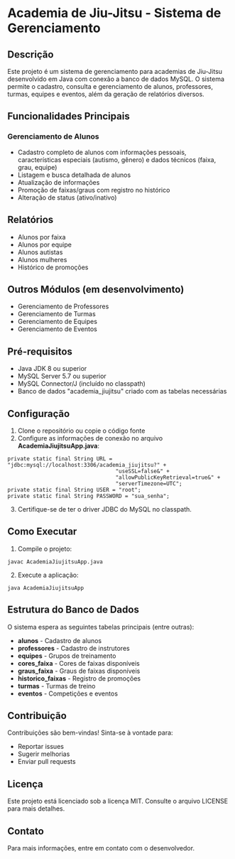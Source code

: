 # Academia de Jiu-Jitsu - Sistema de Gerenciamento
## Descrição
Este projeto é um sistema de gerenciamento para academias de Jiu-Jitsu desenvolvido em Java com conexão a banco de dados MySQL. O sistema permite o cadastro, consulta e gerenciamento de alunos, professores, turmas, equipes e eventos, além da geração de relatórios diversos.

## Funcionalidades Principais
### Gerenciamento de Alunos
- Cadastro completo de alunos com informações pessoais, características especiais (autismo, gênero) e dados técnicos (faixa, grau, equipe)
- Listagem e busca detalhada de alunos
- Atualização de informações
- Promoção de faixas/graus com registro no histórico
- Alteração de status (ativo/inativo)

## Relatórios
- Alunos por faixa
- Alunos por equipe
- Alunos autistas
- Alunos mulheres
- Histórico de promoções

## Outros Módulos (em desenvolvimento)
- Gerenciamento de Professores
- Gerenciamento de Turmas
- Gerenciamento de Equipes
- Gerenciamento de Eventos

## Pré-requisitos
- Java JDK 8 ou superior
- MySQL Server 5.7 ou superior
- MySQL Connector/J (incluído no classpath)
- Banco de dados "academia_jiujitsu" criado com as tabelas necessárias

## Configuração
1. Clone o repositório ou copie o código fonte
2. Configure as informações de conexão no arquivo **AcademiaJiujitsuApp.java**:

```
private static final String URL = "jdbc:mysql://localhost:3306/academia_jiujitsu?" +
                                  "useSSL=false&" +
                                  "allowPublicKeyRetrieval=true&" +
                                  "serverTimezone=UTC";
private static final String USER = "root";
private static final String PASSWORD = "sua_senha";
```

3. Certifique-se de ter o driver JDBC do MySQL no classpath.

## Como Executar
1. Compile o projeto:
```
javac AcademiaJiujitsuApp.java
```
2. Execute a aplicação:
```
java AcademiaJiujitsuApp
```

## Estrutura do Banco de Dados
O sistema espera as seguintes tabelas principais (entre outras):
- **alunos** - Cadastro de alunos
- **professores** - Cadastro de instrutores
- **equipes** - Grupos de treinamento
- **cores_faixa** - Cores de faixas disponíveis
- **graus_faixa** - Graus de faixas disponíveis
- **historico_faixas** - Registro de promoções
- **turmas** - Turmas de treino
- **eventos** - Competições e eventos

## Contribuição
Contribuições são bem-vindas! Sinta-se à vontade para:
- Reportar issues
- Sugerir melhorias
- Enviar pull requests

## Licença
Este projeto está licenciado sob a licença MIT. Consulte o arquivo LICENSE para mais detalhes.

## Contato
Para mais informações, entre em contato com o desenvolvedor.
